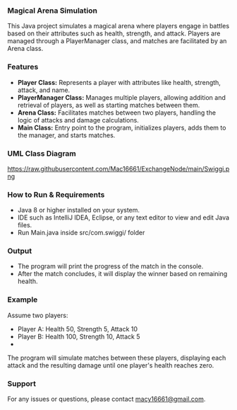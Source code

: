 ### Magical Arena Simulation

This Java project simulates a magical arena where players engage in battles based on their attributes
such as health, strength, and attack. Players are managed through a PlayerManager class, and
matches are facilitated by an Arena class.


### Features
* **Player Class:** Represents a player with attributes like health, strength, attack, and name.
* **PlayerManager Class:** Manages multiple players, allowing addition and retrieval of players, as well as starting matches between them.
* **Arena Class:** Facilitates matches between two players, handling the logic of attacks and damage calculations.
* **Main Class:** Entry point to the program, initializes players, adds them to the manager, and starts matches.

### UML Class Diagram
<https://raw.githubusercontent.com/Mac16661/ExchangeNode/main/Swiggi.png>

### How to Run & Requirements
* Java 8 or higher installed on your system.
* IDE such as IntelliJ IDEA, Eclipse, or any text editor to view and edit Java files.
* Run Main.java inside src/com.swiggi/ folder

### Output
*  The program will print the progress of the match in the console.
*  After the match concludes, it will display the winner based on remaining health.

### Example
Assume two players:

* Player A: Health 50, Strength 5, Attack 10
* Player B: Health 100, Strength 10, Attack 5
* <br/>
The program will simulate matches between these players, displaying each attack and the resulting damage until one player's health reaches zero.

### Support
For any issues or questions, please contact macy16661@gmail.com.
